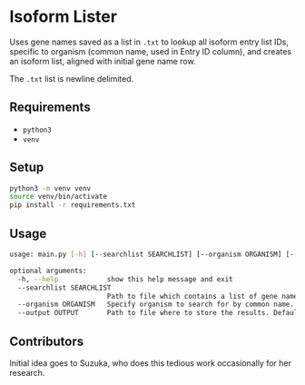 # Isoform Lister
Uses gene names saved as a list in `.txt` to lookup all isoform entry list IDs, specific to organism (common name, used in Entry ID column), and creates an isoform list, aligned with initial gene name row.

The `.txt` list is newline delimited.

## Requirements
* `python3`
* `venv`

## Setup
```sh
python3 -m venv venv
source venv/bin/activate
pip install -r requirements.txt
```

## Usage
```sh
usage: main.py [-h] [--searchlist SEARCHLIST] [--organism ORGANISM] [--output OUTPUT]

optional arguments:
  -h, --help            show this help message and exit
  --searchlist SEARCHLIST
                        Path to file which contains a list of gene names. Default: searchlist.txt
  --organism ORGANISM   Specify organism to search for by common name. Default: MOUSE
  --output OUTPUT       Path to file where to store the results. Default: results.txt
```

## Contributors
Initial idea goes to Suzuka, who does this tedious work occasionally for her research.

